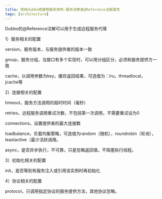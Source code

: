 ```yaml
---
title: 使用dubbo搭建微服务架构-服务消费者@Reference注解属性
tags: [architecture]
---
```


Dubbo的@Reference注解可以用于生成远程服务代理

1）服务相关的配置

version，服务版本，与服务提供者的版本一致

group，服务分组，当接口有多个实现时，可以用分组区分，必须和服务提供方一致

cache，以调用参数为key，缓存返回结果，可选值为：lru，threadlocal，jcache等

2）连接相关的配置

timeout，服务方法调用的超时时间（毫秒）

retries，远程服务调用重试次数，不包括第一次调用，不需要重试设为0

connections，设置提供者的最大连接数

loadbalance，负载均衡策略，可选值为random（随机），roundrobin（轮询），leastactive（最少活跃调用。

async，是否异步执行，不可靠，只是忽略返回值，不阻塞执行线程。

3）初始化相关的配置

init，是否等到有服务注入或引用该实例时再初始化

4）协议相关的配置

protocol，只调用指定协议的服务提供方法，其他协议忽略。